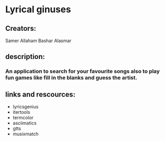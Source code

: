 # Lyrical ginuses

## Creators:

Samer Allaham
Bashar Alasmar

## description:

### An application to search for your favourite songs also to play fun games like fill in the blanks and guess the artist.


## links and rescources:
- lyricsgenius
- itertools
- termcolor
- asciimatics
- gtts
- musixmatch
